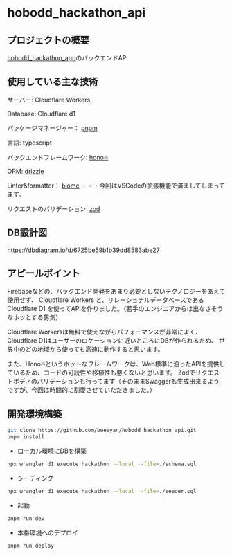 # hobodd_hackathon_api

## プロジェクトの概要

[hobodd_hackathon_app](https://github.com/beeeyan/hobodd_hackathon_app)のバックエンドAPI

## 使用している主な技術

サーバー: Cloudflare Workers

Database: Cloudflare d1

パッケージマネージャー： [pnpm](https://pnpm.io/ja/installation)

言語: typescript

バックエンドフレームワーク: [hono🔥](https://hono.dev/)

ORM: [drizzle](https://github.com/drizzle-team/drizzle-orm)

Linter&formatter： [biome](https://biomejs.dev/ja/) ・・・今回はVSCodeの拡張機能で済ましてしまってます。

リクエストのバリデーション: [zod](https://zod.dev/)

## DB設計図
https://dbdiagram.io/d/6725be59b1b39dd8583abe27

## アピールポイント

Firebaseなどの、バックエンド開発をあまり必要としないテクノロジーをあえて使用せず、
Cloudflare Workers と、リレーショナルデータベースである Cloudflare D1 を使ってAPIを作りました。（若手のエンジニアからは出なさそうなホッとする男気）

Cloudflare Workersは無料で使えながらパフォーマンスが非常によく、Cloudflare D1はユーザーのロケーションに近いところにDBが作られるため、
世界中のどの地域から使っても高速に動作すると思います。

また、Hono🔥というホットなフレームワークは、Web標準に沿ったAPIを提供しているため、コードの可読性や移植性も悪くないと思います。
Zodでリクエストボディのバリデーションも行ってます（そのままSwaggerも生成出来るようですが、今回は時間的に割愛させていただきました。）

## 開発環境構築

```bash
git clone https://github.com/beeeyan/hobodd_hackathon_api.git
pnpm install
```

- ローカル環境にDBを構築

```bash
npx wrangler d1 execute hackathon --local --file=./schema.sql
```

- シーディング

```bash
npx wrangler d1 execute hackathon --local --file=./seeder.sql
```

- 起動

```bash
pnpm run dev
```

- 本番環境へのデプロイ

```bash
pnpm run deploy
```
